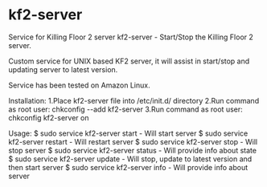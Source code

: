 # kf2-server
Service for Killing Floor 2 server
kf2-server - Start/Stop the Killing Floor 2 server.

Custom service for UNIX based KF2 server, it will assist in start/stop and updating server to latest version.

Service has been tested on Amazon Linux.

Installation:
1.Place kf2-server file into /etc/init.d/ directory
2.Run command as root user: chkconfig --add kf2-server
3.Run command as root user: chkconfig kf2-server on

Usage:
$ sudo service kf2-server start   - Will start server
$ sudo service kf2-server restart - Will restart server
$ sudo service kf2-server stop    - Will stop server
$ sudo service kf2-server status  - Will provide info about state
$ sudo service kf2-server update  - Will stop, update to latest version and then start server
$ sudo service kf2-server info    - Will provide info about server 
